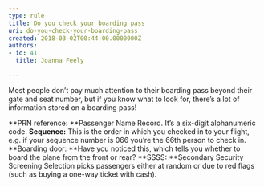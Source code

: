 ```yaml
---
type: rule
title: Do you check your boarding pass
uri: do-you-check-your-boarding-pass
created: 2018-03-02T00:44:00.0000000Z
authors:
- id: 41
  title: Joanna Feely

---
```


 Most people don’t pay much attention to their boarding pass beyond their gate and seat number, but if you know what to look for, there’s a lot of information stored on a boarding pass!

 
​​**PRN reference: **Passenger Name Record. It’s a six-digit alphanumeric code.
**Sequence:** This is the order in which you checked in to your flight, e.g. if your sequence number is 066 you’re the 66th person to check in.
**Boarding door: **Have you noticed this, which tells you whether to board the plane from the front or rear?
**SSSS: **Secondary Security Screening Selection picks passengers either at random or due to red flags (such as buying a one-way ticket with cash).
​

